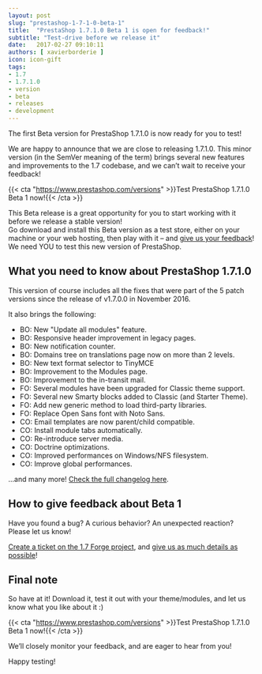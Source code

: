 ```yaml
---
layout: post
slug: "prestashop-1-7-1-0-beta-1"
title:  "PrestaShop 1.7.1.0 Beta 1 is open for feedback!"
subtitle: "Test-drive before we release it"
date:   2017-02-27 09:10:11
authors: [ xavierborderie ]
icon: icon-gift
tags:
- 1.7
- 1.7.1.0
- version
- beta
- releases
- development
---
```


The first Beta version for PrestaShop 1.7.1.0 is now ready for you to test!

We are happy to announce that we are close to releasing 1.7.1.0. This minor version (in the SemVer meaning of the term) brings several new features and improvements to the 1.7 codebase, and we can’t wait to receive your feedback!

{{< cta "https://www.prestashop.com/versions" >}}Test PrestaShop 1.7.1.0 Beta 1 now!{{< /cta >}}

This Beta release is a great opportunity for you to start working with it before we release a stable version!<br/>
Go download and install this Beta version as a test store, either on your machine or your web hosting, then play with it – and [give us your feedback](http://forge.prestashop.com/secure/CreateIssue%21default.jspa?selectedProjectId=11322&issuetype=1)!
We need YOU to test this new version of PrestaShop.<br/>


## What you need to know about PrestaShop 1.7.1.0

This version of course includes all the fixes that were part of the 5 patch versions since the release of v1.7.0.0 in November 2016.

It also brings the following:

* BO: New "Update all modules" feature.
* BO: Responsive header improvement in legacy pages.
* BO: New notification counter.
* BO: Domains tree on translations page now on more than 2 levels.
* BO: New text format selector to TinyMCE
* BO: Improvement to the Modules page.
* BO: Improvement to the in-transit mail.
* FO: Several modules have been upgraded for Classic theme support.
* FO: Several new Smarty blocks added to Classic (and Starter Theme).
* FO: Add new generic method to load third-party libraries.
* FO: Replace Open Sans font with Noto Sans.
* CO: Email templates are now parent/child compatible.
* CO: Install module tabs automatically.
* CO: Re-introduce server media.
* CO: Doctrine optimizations.
* CO: Improved performances on Windows/NFS filesystem.
* CO: Improve global performances.

...and many more! [Check the full changelog here](https://www.prestashop.com/fr/versions-developpeurs/changelog/1.7.1.0-beta1).


## How to give feedback about Beta 1

Have you found a bug? A curious behavior? An unexpected reaction? Please let us know! 

[Create a ticket on the 1.7 Forge project](http://forge.prestashop.com/secure/CreateIssue%21default.jspa?selectedProjectId=11322&issuetype=1), and [give us as much details as possible](http://doc.prestashop.com/display/PS16/How+to+use+the+Forge+to+contribute+to+PrestaShop#HowtousetheForgetocontributetoPrestaShop-Bestpracticesforwritinganissue)!


## Final note

So have at it! Download it, test it out with your theme/modules, and let us know what you like about it :)

{{< cta "https://www.prestashop.com/versions" >}}Test PrestaShop 1.7.1.0 Beta 1 now!{{< /cta >}}

We’ll closely monitor your feedback, and are eager to hear from you!

Happy testing!


